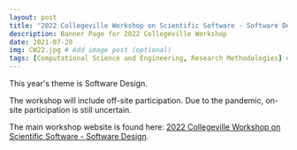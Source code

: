 ```yaml
---
layout: post
title: "2022 Collegeville Workshop on Scientific Software - Software Design"
description: Banner Page for 2022 Collegeville Workshop
date: 2021-07-20
img: CW22.jpg # Add image post (optional)
tags: [Computational Science and Engineering, Research Methodologies] # add tag
---
```

This year's theme is Software Design.

The workshop will include off-site participation. Due to the pandemic, on-site participation is still uncertain.  

The main workshop website is found here: [2022 Collegeville Workshop on Scientific Software - Software Design](https://collegeville.github.io/CW22/).
